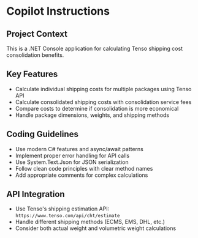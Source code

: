 # Copilot Instructions

<!-- Use this file to provide workspace-specific custom instructions to Copilot. For more details, visit https://code.visualstudio.com/docs/copilot/copilot-customization#_use-a-githubcopilotinstructionsmd-file -->

## Project Context

This is a .NET Console application for calculating Tenso shipping cost consolidation benefits.

## Key Features

- Calculate individual shipping costs for multiple packages using Tenso API
- Calculate consolidated shipping costs with consolidation service fees
- Compare costs to determine if consolidation is more economical
- Handle package dimensions, weights, and shipping methods

## Coding Guidelines

- Use modern C# features and async/await patterns
- Implement proper error handling for API calls
- Use System.Text.Json for JSON serialization
- Follow clean code principles with clear method names
- Add appropriate comments for complex calculations

## API Integration

- Use Tenso's shipping estimation API: `https://www.tenso.com/api/cht/estimate`
- Handle different shipping methods (ECMS, EMS, DHL, etc.)
- Consider both actual weight and volumetric weight calculations
